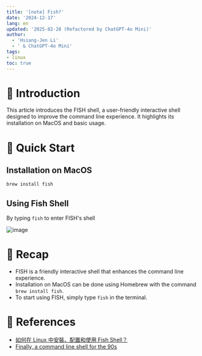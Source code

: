 ```yaml
---
title: '[note] Fish?'
date: '2024-12-17'
lang: en
updated: '2025-02-28 (Refactored by ChatGPT-4o Mini)'
author:
  - 'Hsiang-Jen Li'
  - ' & ChatGPT-4o Mini'
tags:
- linux
toc: true
---
```


# 📌 Introduction
This article introduces the FISH shell, a user-friendly interactive shell designed to improve the command line experience. It highlights its installation on MacOS and basic usage.
<!-- more -->

# 🚀 Quick Start
## Installation on MacOS
```bash
brew install fish
```

## Using Fish Shell
By typing `fish` to enter FISH's shell

![image](https://hackmd.io/_uploads/HJfCS-JSye.png)

# 🔁 Recap
- FISH is a friendly interactive shell that enhances the command line experience.
- Installation on MacOS can be done using Homebrew with the command `brew install fish`.
- To start using FISH, simply type `fish` in the terminal.

# 🔗 References
- [如何在 Linux 中安裝、配置和使用 Fish Shell？](https://linuxstory.org/how-do-i-install-configure-and-use-fish-shell-in-linux/zh-tw/)
- [Finally, a command line shell for the 90s](https://fishshell.com)
